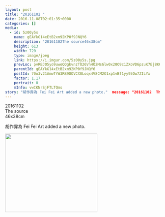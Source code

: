```yaml
---
layout: post
title: "20161102 " 
date: 2016-11-08T02:01:35+0000 
categories: [] 
media:
  - id: 5z00y5s
    name: gEAYkG14xEtB2xm92KP0f9JNQY6
    description: "20161102The source46x38cm"   
    height: 613
    width: 720
    type: image/jpeg
    link: https://i.imgur.com/5z00y5s.jpg
    prevLoc: pvRBJO5yo9uwoQQgkvnzTO26Vn4O2MsGlw0x20O9c1ZXoVD6pzuK7Ej8K0KDczko0NGwjBFKRy83MAlLSkwDE4D5N4uD49roQzWMH4zyQnroo7IXDw0Lk128iEZ6X8wQQysR2MY6m2D2un8pYJBg44UrvL5OBKRMimkrEmOp4zI7NNO50Q4BH9gEZllK0ViYXkEJq9Y7CzOKl80pkjFVWprQYZA2sNPgXMv515ukwq4VZM8rFnW92NQoW1H9BDGX9mzJt90
    parentId: gEAYkG14xEtB2xm92KP0f9JNQY6
    postId: 70o3v21AmwTYW3RB9OOVCX8Loqx4V8CM2O1xp1vBf1yy95Ow7ZILYx
    factor: 1.17
    portrait: 0
    mInfo: vwCKNrSjFTLTQms
story: "胡作霏為 Fei Fei Art added a new photo."  message: "20161102  The source  46x38cm"
---
```


20161102  
The source  
46x38cm
 
 
[//]: #story:
胡作霏為 Fei Fei Art added a new photo.


[//]: #media:  
<a href="https://i.imgur.com/5z00y5s.jpg"><img src="https://i.imgur.com/5z00y5s.jpg" height="255" width="300" /></a> 
 

